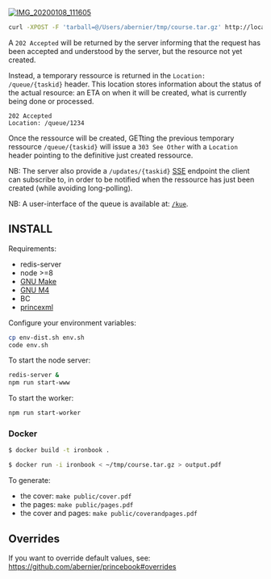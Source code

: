[![IMG_20200108_111605](https://user-images.githubusercontent.com/76580/187889826-449ccee2-4732-4438-b3ba-4f8a01a876c7.jpg)](https://photos.app.goo.gl/dGATTJwCyXZx1Y7V6)


```sh
curl -XPOST -F 'tarball=@/Users/abernier/tmp/course.tar.gz' http://localhost:3000/
```

A `202 Accepted` will be returned by the server informing that the request has been accepted and understood by the server, but the resource not yet created.

Instead, a temporary ressource is returned in the `Location: /queue/{taskid}` header. This location stores information about the status of the actual resource: an ETA on when it will be created, what is currently being done or processed.

```
202 Accepted
Location: /queue/1234
```

Once the ressource will be created, GETting the previous temporary ressource `/queue/{taskid}` will issue a `303 See Other` with a `Location` header pointing to the definitive just created ressource.

NB: The server also provide a `/updates/{taskid}` [SSE](https://developer.mozilla.org/en-US/docs/Web/API/Server-sent_events/Using_server-sent_events) endpoint the client can subscribe to, in order to be notified when the ressource has just been created (while avoiding long-polling).

NB: A user-interface of the queue is available at: [`/kue`](https://ironboook.herokuapp.com/kue).

## INSTALL

Requirements:
 - redis-server
 - node >=8
 - [GNU Make](http://www.gnu.org/software/make/)
 - [GNU M4](http://www.gnu.org/software/m4/)
 - BC
 - [princexml](http://www.princexml.com/download/)
 
Configure your environment variables:

```sh
cp env-dist.sh env.sh
code env.sh
```

 To start the node server:

```sh
redis-server &
npm run start-www
```

To start the worker:

```sh
npm run start-worker
```

### Docker

```sh
$ docker build -t ironbook .

$ docker run -i ironbook < ~/tmp/course.tar.gz > output.pdf
```

To generate:

- the cover: `make public/cover.pdf`
- the pages: `make public/pages.pdf`
- the cover and pages: `make public/coverandpages.pdf`

## Overrides

If you want to override default values, see: https://github.com/abernier/princebook#overrides
